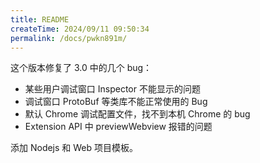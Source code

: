 ```yaml
---
title: README
createTime: 2024/09/11 09:50:34
permalink: /docs/pwkn891m/
---
```



这个版本修复了 3.0 中的几个 bug：
- 某些用户调试窗口 Inspector 不能显示的问题
- 调试窗口 ProtoBuf 等类库不能正常使用的 Bug
- 默认 Chrome 调试配置文件，找不到本机 Chrome 的 bug
- Extension API 中 previewWebview 报错的问题

添加 Nodejs 和 Web 项目模板。

